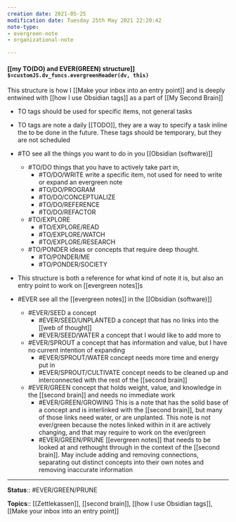 ```yaml
---
creation date: 2021-05-25
modification date: Tuesday 25th May 2021 22:20:42
note-type: 
- evergreen-note
- organizational-note

---
```


#### [[my TO(DO) and EVER(GREEN) structure]] `$=customJS.dv_funcs.evergreenHeader(dv, this)`

This structure is how I [[Make your inbox into an entry point]] and is deeply entwined with [[how I use Obsidian tags]] as a part of [[My Second Brain]]

- TO tags should be used for specific items, not general tasks	
- TO tags are note a daily [[TODO]], they are a way to specify a task inline the to be done in the future. These tags should be temporary, but they are not scheduled		
- #TO  see all the things you want to do in you [[Obsidian (software)]]
	- #TO/DO things that you have to actively take part in,
		- #TO/DO/WRITE write a specific item, not used for need to write or expand an evergreen note
		- #TO/DO/PROGRAM 
		- #TO/DO/CONCEPTUALIZE 
		- #TO/DO/REFERENCE
		- #TO/DO/REFACTOR 
	- #TO/EXPLORE 
		- #TO/EXPLORE/READ 		
		- #TO/EXPLORE/WATCH
		- #TO/EXPLORE/RESEARCH 
	- #TO/PONDER ideas or concepts that require deep thought.
		- #TO/PONDER/ME 
		- #TO/PONDER/SOCIETY

- This structure is both a reference for what kind of note it is, but also an entry point to work on [[evergreen notes]]s
- #EVER see all the [[evergreen notes]] in the [[Obsidian (software)]]
	- #EVER/SEED a concept
		- #EVER/SEED/UNPLANTED a concept that has no links into the [[web of thought]]
		- #EVER/SEED/WATER a concept that I would like to add more to
	- #EVER/SPROUT a concept that has information and value, but I have no current intention of expanding
		- #EVER/SPROUT/WATER concept needs more time and energy put in
		- #EVER/SPROUT/CULTIVATE concept needs to be cleaned up and interconnected with the rest of the [[second brain]]
	- #EVER/GREEN concept that holds weight, value, and knowledge in the [[second brain]] and needs no immediate work
		- #EVER/GREEN/GROWING This is a note that has the solid base of a concept and is interlinked with the [[second brain]], but many of those links need water, or are unplanted. This note is not ever/green because the notes linked within in it are actively changing, and that may require to work on the ever/green
		- #EVER/GREEN/PRUNE [[evergreen notes]] that needs to be looked at and rethought through in the context of the [[second brain]]. May include adding and removing connections, separating out distinct concepts into their own notes and removing inaccurate information


---

**Status**:: #EVER/GREEN/PRUNE   

**Topics**::  [[Zettlekassen]], [[second brain]], [[how I use Obsidian tags]], [[Make your inbox into an entry point]]
	
